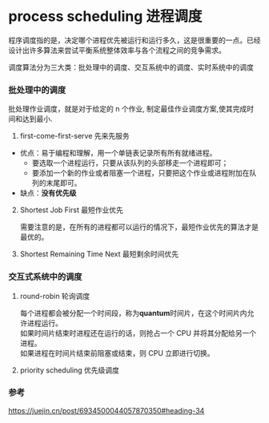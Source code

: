 # process scheduling 进程调度

程序调度指的是，决定哪个进程优先被运行和运行多久，这是很重要的一点。已经设计出许多算法来尝试平衡系统整体效率与各个流程之间的竞争需求。

调度算法分为三大类：批处理中的调度、交互系统中的调度、实时系统中的调度

### 批处理中的调度

批处理作业调度，就是对于给定的 n 个作业, 制定最佳作业调度方案,使其完成时间和达到最小.

1. first-come-first-serve 先来先服务

- 优点：易于编程和理解，用一个单链表记录所有所有就绪进程。
  - 要选取一个进程运行，只要从该队列的头部移走一个进程即可；
  - 要添加一个新的作业或者阻塞一个进程，只要把这个作业或进程附加在队列的末尾即可。
- 缺点：**没有优先级**

2. Shortest Job First 最短作业优先

   需要注意的是，在所有的进程都可以运行的情况下，最短作业优先的算法才是最优的。

3. Shortest Remaining Time Next 最短剩余时间优先

### 交互式系统中的调度

1. round-robin 轮询调度

   每个进程都会被分配一个时间段，称为**quantum**时间片，在这个时间片内允许进程运行。  
   如果时间片结束时进程还在运行的话，则抢占一个 CPU 并将其分配给另一个进程。  
   如果进程在时间片结束前阻塞或结束，则 CPU 立即进行切换。

2. priority scheduling 优先级调度

### 参考

https://juejin.cn/post/6934500044057870350#heading-34
